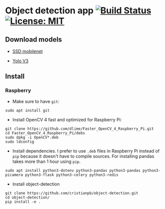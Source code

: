 # Object detection app [![Build Status](https://img.shields.io/endpoint.svg?url=https%3A%2F%2Factions-badge.atrox.dev%2Fcristianpb%2Fobject-detection%2Fbadge%3Fref%3Dmaster&style=flat)](https://actions-badge.atrox.dev/cristianpb/object-detection/goto?ref=master) [![License: MIT](https://img.shields.io/badge/License-MIT-yellow.svg)](https://opensource.org/licenses/MIT)

## Download models 

* [SSD mobilenet](https://github.com/opencv/opencv/wiki/TensorFlow-Object-Detection-API#use-existing-config-file-for-your-model)

* [Yolo V3](https://pjreddie.com/darknet/yolo/)

## Install

### Raspberry

* Make sure to have `git`:

```
sudo apt install git
```

* Install OpenCV 4 fast and optimized for Raspberry Pi:

```
git clone https://github.com/dlime/Faster_OpenCV_4_Raspberry_Pi.git
cd Faster_OpenCV_4_Raspberry_Pi/debs
sudo dpkg -i OpenCV*.deb
sudo ldconfig
```

* Install dependencies. I prefer to use `.deb` files in Raspberry Pi instead of `pip` because it doesn't have to compile sources. For installing pandas takes more than 1 hour using `pip`.

```
sudo apt install python3-dotenv python3-pandas python3-pandas python3-picamera python3-flask python3-celery python3-redis
```

* Install object-detection

```
git clone https://github.com/cristianpb/object-detection.git
cd object-detection/
pip install -e .
```
